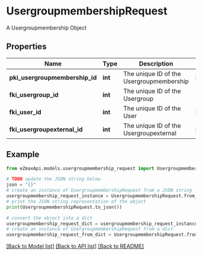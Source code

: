 # UsergroupmembershipRequest

A Usergroupmembership Object

## Properties

Name | Type | Description | Notes
------------ | ------------- | ------------- | -------------
**pki_usergroupmembership_id** | **int** | The unique ID of the Usergroupmembership | [optional] 
**fki_usergroup_id** | **int** | The unique ID of the Usergroup | 
**fki_user_id** | **int** | The unique ID of the User | [optional] 
**fki_usergroupexternal_id** | **int** | The unique ID of the Usergroupexternal | [optional] 

## Example

```python
from eZmaxApi.models.usergroupmembership_request import UsergroupmembershipRequest

# TODO update the JSON string below
json = "{}"
# create an instance of UsergroupmembershipRequest from a JSON string
usergroupmembership_request_instance = UsergroupmembershipRequest.from_json(json)
# print the JSON string representation of the object
print(UsergroupmembershipRequest.to_json())

# convert the object into a dict
usergroupmembership_request_dict = usergroupmembership_request_instance.to_dict()
# create an instance of UsergroupmembershipRequest from a dict
usergroupmembership_request_from_dict = UsergroupmembershipRequest.from_dict(usergroupmembership_request_dict)
```
[[Back to Model list]](../README.md#documentation-for-models) [[Back to API list]](../README.md#documentation-for-api-endpoints) [[Back to README]](../README.md)


